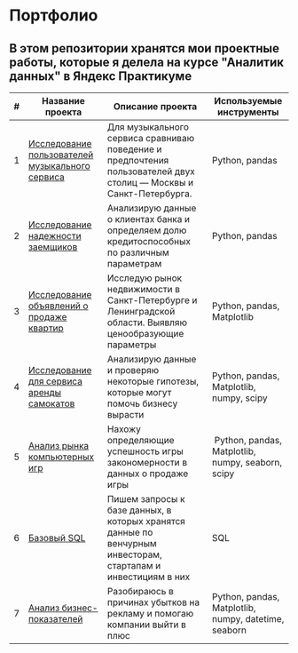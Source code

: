 # Портфолио

## В этом репозитории хранятся мои проектные работы, которые я делела на курсе "Аналитик данных" в Яндекс Практикуме

| #| Название проекта              | Описание проекта           | Используемые инструменты                     |
|-| -------------------- | --------------------- |---------------------------|
|1 | [Исследование пользователей музыкального сервиса](https://github.com/hgyggnmkd/Portfolio/tree/main/01.%20Basic%20Python) | Для музыкального сервиса сравниваю поведение и предпочтения пользователей двух столиц — Москвы и Санкт-Петербурга. | Python, pandas |
|2 | [Исследование надежности заемщиков](https://github.com/hgyggnmkd/Portfolio/tree/main/02.%20Data%20Preprocessing) | Анализирую данные о клиентах банка и определяем долю кредитоспособных по различным параметрам | Python, pandas |
|3 | [Исследование объявлений о продаже квартир](https://github.com/hgyggnmkd/Portfolio/tree/main/03.%20Research%20Data%20Analysis) | Исследую рынок недвижимости в Санкт-Петербурге и Ленинградской области. Выявляю ценообразующие параметры | Python, pandas, Matplotlib |
|4 | [Исследование для сервиса аренды самокатов](https://github.com/hgyggnmkd/Portfolio/tree/main/04.%20Statistical%20data%20analysis) |Анализирую данные и проверяю некоторые гипотезы, которые могут помочь бизнесу вырасти| Python, pandas, Matplotlib, numpy, scipy |
|5 | [Анализ рынка компьютерных игр](https://github.com/hgyggnmkd/Portfolio/tree/main/05.%20First%20main%20project)  |Нахожу определяющие успешность игры закономерности в данных о продаже игры |  Python, pandas, Matplotlib, numpy, seaborn, scipy |
|6 | [Базовый SQL](https://github.com/pancyrev/yandex_practicum_data_analysis_projects/blob/main/06.%20Basic%20SQL/)  |Пишем запросы к базе данных, в которых хранятся данные по венчурным инвесторам, стартапам и инвестициям в них | SQL |
|7 | [Анализ бизнес-показателей](https://github.com/hgyggnmkd/Portfolio/tree/main/07.%20Business%20Metrics%20Analysis)  |Разобираюсь в причинах убытков на рекламу и помогаю компании выйти в плюс |  Python, pandas, Matplotlib, numpy, datetime, seaborn |
